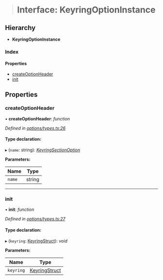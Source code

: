 > # Interface: KeyringOptionInstance

## Hierarchy

* **KeyringOptionInstance**

### Index

#### Properties

* [createOptionHeader](_options_types_.keyringoptioninstance.md#createoptionheader)
* [init](_options_types_.keyringoptioninstance.md#init)

## Properties

###  createOptionHeader

• **createOptionHeader**: *function*

*Defined in [options/types.ts:26](https://github.com/polkadot-js/ui/blob/354997c/packages/ui-keyring/src/options/types.ts#L26)*

#### Type declaration:

▸ (`name`: string): *[KeyringSectionOption](../modules/_options_types_.md#keyringsectionoption)*

**Parameters:**

Name | Type |
------ | ------ |
`name` | string |

___

###  init

• **init**: *function*

*Defined in [options/types.ts:27](https://github.com/polkadot-js/ui/blob/354997c/packages/ui-keyring/src/options/types.ts#L27)*

#### Type declaration:

▸ (`keyring`: [KeyringStruct](_types_.keyringstruct.md)): *void*

**Parameters:**

Name | Type |
------ | ------ |
`keyring` | [KeyringStruct](_types_.keyringstruct.md) |